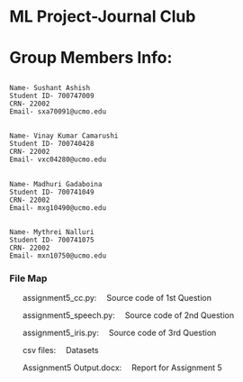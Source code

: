 # ML Project-Journal Club
 # Group Members Info:
  ## 
    Name- Sushant Ashish
    Student ID- 700747009
    CRN- 22002
    Email- sxa70091@ucmo.edu
  ##
    Name- Vinay Kumar Camarushi
    Student ID- 700740428
    CRN- 22002
    Email- vxc04280@ucmo.edu
  ##
    Name- Madhuri Gadaboina
    Student ID- 700741049
    CRN- 22002
    Email- mxg10490@ucmo.edu
  ##
    Name- Mythrei Nalluri
    Student ID- 700741075
    CRN- 22002
    Email- mxn10750@ucmo.edu
  
  
  
  ### File Map
   <ul>assignment5_cc.py: &emsp;Source code of 1st Question</ul>
   <ul>assignment5_speech.py: &emsp;Source code of 2nd Question</ul>
   <ul>assignment5_iris.py: &emsp;Source code of 3rd Question</ul>
   <ul>csv files: &emsp;Datasets</ul>
   <ul>Assignment5 Output.docx: &emsp;Report for Assignment 5</ul>
